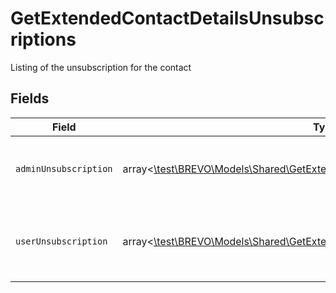 # GetExtendedContactDetailsUnsubscriptions

Listing of the unsubscription for the contact


## Fields

| Field                                                                                                                                                | Type                                                                                                                                                 | Required                                                                                                                                             | Description                                                                                                                                          |
| ---------------------------------------------------------------------------------------------------------------------------------------------------- | ---------------------------------------------------------------------------------------------------------------------------------------------------- | ---------------------------------------------------------------------------------------------------------------------------------------------------- | ---------------------------------------------------------------------------------------------------------------------------------------------------- |
| `adminUnsubscription`                                                                                                                                | array<[\test\BREVO\Models\Shared\GetExtendedContactDetailsAdminUnsubscription](../../models/shared/GetExtendedContactDetailsAdminUnsubscription.md)> | :heavy_check_mark:                                                                                                                                   | Contact has been unsubscribed from the administrator                                                                                                 |
| `userUnsubscription`                                                                                                                                 | array<[\test\BREVO\Models\Shared\GetExtendedContactDetailsUserUnsubscription](../../models/shared/GetExtendedContactDetailsUserUnsubscription.md)>   | :heavy_check_mark:                                                                                                                                   | Contact unsubscribe via unsubscription link in a campaign                                                                                            |